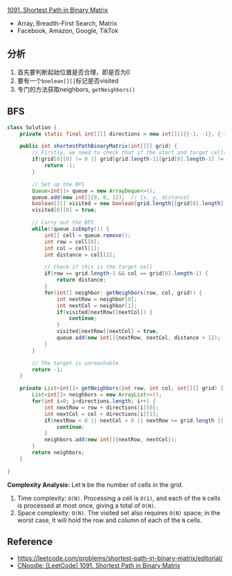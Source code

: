 [1091. Shortest Path in Binary Matrix](https://leetcode.com/problems/shortest-path-in-binary-matrix/description/)


* Array, Breadth-First Search, Matrix
* Facebook, Amazon, Google, TikTok


## 分析
1. 首先要判断起始位置是否合理，即是否为0
2. 要有一个`boolean[][]`标记是否visited
3. 专门的方法获取neighbors, `getNeighbors()`


## BFS
```java
class Solution {
    private static final int[][] directions = new int[][]{{-1, -1}, {-1, 0}, {-1, 1}, {0, -1}, {0, 1}, {1, -1}, {1, 0}, {1, 1}};

    public int shortestPathBinaryMatrix(int[][] grid) {
        // Firstly, we need to check that if the start and target cells are open
        if(grid[0][0] != 0 || grid[grid.length-1][grid[0].length-1] != 0) {
            return -1;
        }

        // Set up the BFS
        Queue<int[]> queue = new ArrayDeque<>();
        queue.add(new int[]{0, 0, 1});  // {x, y, distance}
        boolean[][] visited = new boolean[grid.length][grid[0].length]; // Used as visited set
        visited[0][0] = true;

        // Carry out the BFS
        while(!queue.isEmpty()) {
            int[] cell = queue.remove();
            int row = cell[0];
            int col = cell[1];
            int distance = cell[2];

            // Check if this is the target cell
            if(row == grid.length-1 && col == grid[0].length-1) {
                return distance;
            }
            for(int[] neighbor: getNeighbors(row, col, grid)) {
                int nextRow = neighbor[0];
                int nextCol = neighbor[1];
                if(visited[nextRow][nextCol]) {
                    continue;
                }
                visited[nextRow][nextCol] = true;
                queue.add(new int[]{nextRow, nextCol, distance + 1});
            }
        }

        // The target is unreachable
        return -1;
    }

    private List<int[]> getNeighbors(int row, int col, int[][] grid) {
        List<int[]> neighbors = new ArrayList<>();
        for(int i=0; i<directions.length; i++) {
            int nextRow = row + directions[i][0];
            int nextCol = col + directions[i][1];
            if(nextRow < 0 || nextCol < 0 || nextRow >= grid.length || nextCol >= grid[0].length || grid[nextRow][nextCol] != 0) {
                continue;
            }
            neighbors.add(new int[]{nextRow, nextCol});
        }
        return neighbors;
    }

}
```
**Complexity Analysis:**
Let `N` be the number of cells in the grid.
1. Time complexity: `O(N)`. Processing a cell is `O(1)`, and each of the `N` cells is processed at most once, giving a total of `O(N)`.
2. Space complexity: `O(N)`. The visited set also requires `O(N)` space; in the worst case, it will hold the row and column of each of the `N` cells.


## Reference
* https://leetcode.com/problems/shortest-path-in-binary-matrix/editorial/
* [CNoodle: [LeetCode] 1091. Shortest Path in Binary Matrix](https://www.cnblogs.com/cnoodle/p/14401484.html)
